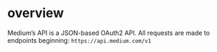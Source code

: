 # overview

Medium’s API is a JSON-based OAuth2 API. All requests are made to endpoints beginning:
`https://api.medium.com/v1`